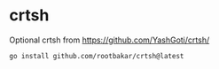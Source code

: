 # crtsh
Optional crtsh from https://github.com/YashGoti/crtsh/

```bash
go install github.com/rootbakar/crtsh@latest
```
